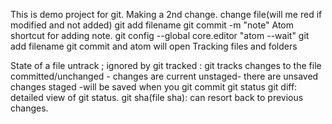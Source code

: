 This is demo project for git.
Making a 2nd change.
  change file(will me red if modified and not added)
  git add filename
  git commit -m "note"
Atom shortcut for adding note.
    git config --global core.editor "atom --wait"
    git add filename
    git commit and atom will open
Tracking files and folders

State of a file
  untrack ; ignored by git
  tracked : git tracks changes to the file
    committed/unchanged - changes are current
    unstaged- there are unsaved changes
    staged -will be saved when you git commit
git status
git diff: detailed view of git status.
git sha(file sha): can resort back to previous changes.
